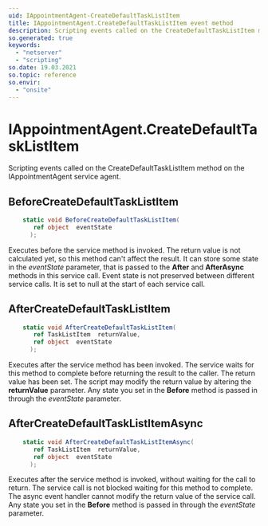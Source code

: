 ```yaml
---
uid: IAppointmentAgent-CreateDefaultTaskListItem
title: IAppointmentAgent.CreateDefaultTaskListItem event method
description: Scripting events called on the CreateDefaultTaskListItem method on the IAppointmentAgent service agent.
so.generated: true
keywords:
  - "netserver"
  - "scripting"
so.date: 19.03.2021
so.topic: reference
so.envir:
  - "onsite"
---
```

# IAppointmentAgent.CreateDefaultTaskListItem

Scripting events called on the <see cref='M:SuperOffice.CRM.Services.IAppointmentAgent.CreateDefaultTaskListItem'>CreateDefaultTaskListItem</see> method on the <see cref='IAppointmentAgent'>IAppointmentAgent</see>  service agent.

## BeforeCreateDefaultTaskListItem
```cs
    static void BeforeCreateDefaultTaskListItem(
       ref object  eventState
      );
```
Executes before the service method is invoked.
The return value is not calculated yet, so this method can't affect the result.
It can store some state in the *eventState* parameter, that is passed to the **After** and **AfterAsync** methods in this service call.
Event state is not preserved between different service calls. It is set to null at the start of each service call.
## AfterCreateDefaultTaskListItem
```cs
    static void AfterCreateDefaultTaskListItem(
       ref TaskListItem  returnValue,
       ref object  eventState
      );
```
Executes after the service method has been invoked. The service waits for this method to complete before returning the result to the caller.
The return value has been set. The script may modify the return value by altering the **returnValue** parameter.
Any state you set in the **Before** method is passed in through the *eventState* parameter.
## AfterCreateDefaultTaskListItemAsync
```cs
    static void AfterCreateDefaultTaskListItemAsync(
       ref TaskListItem  returnValue,
       ref object  eventState
      );
```
Executes after the service method is invoked, without waiting for the call to return.
The service call is not blocked waiting for this method to complete.
The async event handler cannot modify the return value of the service call.
Any state you set in the **Before** method is passed in through the *eventState* parameter.

